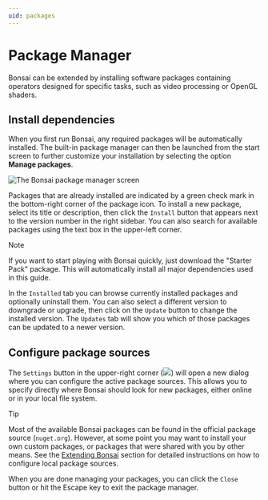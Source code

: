 ```yaml
---
uid: packages
---
```


# Package Manager

Bonsai can be extended by installing software packages containing operators designed for specific tasks, such as video processing or OpenGL shaders.

## Install dependencies

When you first run Bonsai, any required packages will be automatically installed. The built-in package manager can then be launched from the start screen to further customize your installation by selecting the option **Manage packages**.

<img alt="The Bonsai package manager screen" src="~/images/packagemanager.png" style="max-height:450px;object-fit:contain" />

Packages that are already installed are indicated by a green check mark in the bottom-right corner of the package icon. To install a new package, select its title or description, then click the `Install` button that appears next to the version number in the right sidebar. You can also search for available packages using the text box in the upper-left corner.

> [!Note]
> If you want to start playing with Bonsai quickly, just download the "Starter Pack" package. This will automatically install all major dependencies used in this guide.

In the `Installed` tab you can browse currently installed packages and optionally uninstall them. You can also select a different version to downgrade or upgrade, then click on the `Update` button to change the installed version. The `Updates` tab will show you which of those packages can be updated to a newer version.

## Configure package sources

The `Settings` button in the upper-right corner (<img src="~/images/cogwheel.png" />) will open a new dialog where you can configure the active package sources. This allows you to specify directly where Bonsai should look for new packages, either online or in your local file system.

> [!Tip]
> Most of the available Bonsai packages can be found in the official package source (`nuget.org`). However, at some point you may want to install your own custom packages, or packages that were shared with you by other means. See the [Extending Bonsai](create-package.md) section for detailed instructions on how to configure local package sources.

When you are done managing your packages, you can click the `Close` button or hit the Escape key to exit the package manager.